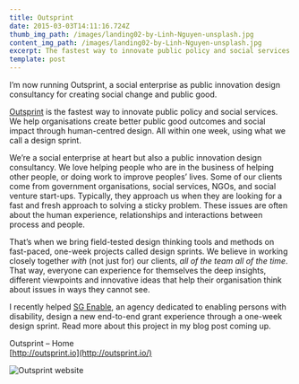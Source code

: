 ```yaml
---
title: Outsprint
date: 2015-03-03T14:11:16.724Z
thumb_img_path: /images/landing02-by-Linh-Nguyen-unsplash.jpg
content_img_path: /images/landing02-by-Linh-Nguyen-unsplash.jpg
excerpt: The fastest way to innovate public policy and social services
template: post
---
```

I’m now running Outsprint, a social enterprise as public innovation design consultancy for creating social change and public good.

[Outsprint](http://outsprint.io/) is the fastest way to innovate public policy and social services. We help organisations create better public good outcomes and social impact through human-centred design. All within one week, using what we call a design sprint.

We’re a social enterprise at heart but also a public innovation design consultancy. We love helping people who are in the business of helping other people, or doing work to improve peoples’ lives. Some of our clients come from government organisations, social services, NGOs, and social venture start-ups. Typically, they approach us when they are looking for a fast and fresh approach to solving a sticky problem. These issues are often about the human experience, relationships and interactions between process and people.

That’s when we bring field-tested design thinking tools and methods on fast-paced, one-week projects called design sprints. We believe in working closely together *with* (not just for) our clients, *all of the team all of the time*. That way, everyone can experience for themselves the deep insights, different viewpoints and innovative ideas that help their organisation think about issues in ways they cannot see.

I recently helped [SG Enable](https://www.sgenable.sg/), an agency dedicated to enabling persons with disability, design a new end-to-end grant experience through a one-week design sprint. Read more about this project in my blog post coming up.

Outsprint – Home\
[http://outsprint.io](http://outsprint.io/)


![Outsprint website](/images/One-pager.png)

